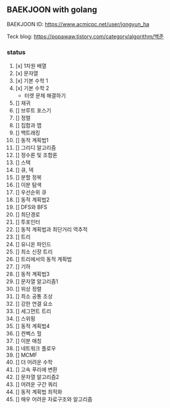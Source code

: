 ## BAEKJOON with golang

BAEKJOON ID: https://www.acmicpc.net/user/jongyun_ha

Teck blog: https://popawaw.tistory.com/category/algorithm/백준

### status 
1. [x] 1차원 배열
2. [x] 문자열
3. [x] 기본 수학 1
4. [x] 기본 수학 2
   - 터렛 문제 해결하기
5. [] 재귀
6. [] 브루트 포스기
7. [] 정렬
8. [] 집합과 맵
9. [] 백트래킹 
10. [] 동적 계획법1 
11. [] 그리디 알고리즘
12. [] 정수론 및 조합론
13. [] 스택
14. [] 큐, 덱
15. [] 분할 정복
16. [] 이분 탐색
17. [] 우선순위 큐
18. [] 동적 계획법2
19. [] DFS와 BFS
20. [] 최단경로
21. [] 투포인터
22. [] 동적 계획법과 최단거리 역추적
23. [] 트리
24. [] 유니온 파인드
25. [] 최소 신장 트리
26. [] 트리에서의 동적 계획법
27. [] 기하
28. [] 동적 계획법3
29. [] 문자열 알고리즘1
30. [] 위상 정렬
31. [] 최소 공통 조상
32. [] 강한 연결 요소
33. [] 세그먼트 트리
34. [] 스위핑
35. [] 동적 계획법4
36. [] 컨벡스 헐
37. [] 이분 매칭
38. [] 네트워크 플로우
39. [] MCMF
40. [] 더 어려운 수학
41. [] 고속 푸리에 변환
42. [] 문자열 알고리즘2
43. [] 어려운 구간 쿼리
44. [] 동적 계획법 최적화
45. [] 매우 어려운 자료구조와 알고리즘